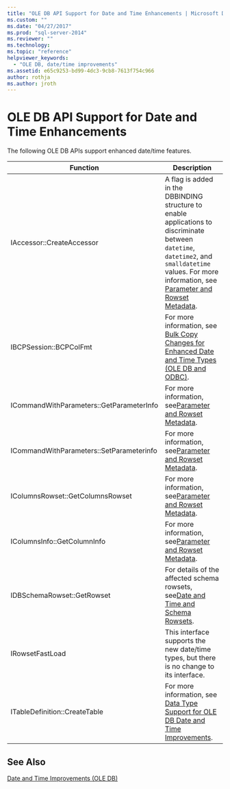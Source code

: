 ```yaml
---
title: "OLE DB API Support for Date and Time Enhancements | Microsoft Docs"
ms.custom: ""
ms.date: "04/27/2017"
ms.prod: "sql-server-2014"
ms.reviewer: ""
ms.technology: 
ms.topic: "reference"
helpviewer_keywords: 
  - "OLE DB, date/time improvements"
ms.assetid: e65c9253-bd99-4dc3-9cb8-7613f754c966
author: rothja
ms.author: jroth
---
```

# OLE DB API Support for Date and Time Enhancements
  The following OLE DB APIs support enhanced date/time features.  
  
|Function|Description|  
|--------------|-----------------|  
|IAccessor::CreateAccessor|A flag is added in the DBBINDING structure to enable applications to discriminate between `datetime`, `datetime2`, and `smalldatetime` values. For more information, see [Parameter and Rowset Metadata](metadata-parameter-and-rowset.md).|  
|IBCPSession::BCPColFmt|For more information, see [Bulk Copy Changes for Enhanced Date and Time Types &#40;OLE DB and ODBC&#41;](../native-client-odbc-date-time/bulk-copy-changes-for-enhanced-date-and-time-types-ole-db-and-odbc.md).|  
|ICommandWithParameters::GetParameterInfo|For more information, see[Parameter and Rowset Metadata](metadata-parameter-and-rowset.md).|  
|ICommandWithParameters::SetParameterinfo|For more information, see[Parameter and Rowset Metadata](metadata-parameter-and-rowset.md).|  
|IColumnsRowset::GetColumnsRowset|For more information, see[Parameter and Rowset Metadata](metadata-parameter-and-rowset.md).|  
|IColumnsInfo::GetColumnInfo|For more information, see[Parameter and Rowset Metadata](metadata-parameter-and-rowset.md).|  
|IDBSchemaRowset::GetRowset|For details of the affected schema rowsets, see[Date and Time and Schema Rowsets](../native-client-ole-db-rowsets/rowsets.md).|  
|IRowsetFastLoad|This interface supports the new date/time types, but there is no change to its interface.|  
|ITableDefinition::CreateTable|For more information, see [Data Type Support for OLE DB Date and Time Improvements](data-type-support-for-ole-db-date-and-time-improvements.md).|  
  
## See Also  
 [Date and Time Improvements &#40;OLE DB&#41;](date-and-time-improvements-ole-db.md)  
  
  
